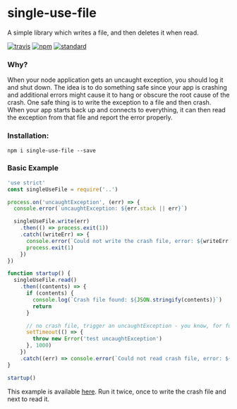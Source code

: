 # single-use-file

A simple library which writes a file, and then deletes it when read.

[![travis][travis-image]][travis-url]
[![npm][npm-image]][npm-url]
[![standard][standard-image]][standard-url]

[travis-image]: https://travis-ci.org/maxnachlinger/single-use-file.svg?branch=master
[travis-url]: https://travis-ci.org/maxnachlinger/single-use-file
[npm-image]: https://img.shields.io/npm/v/single-use-file.svg?style=flat
[npm-url]: https://npmjs.org/package/single-use-file
[standard-image]: https://img.shields.io/badge/code%20style-standard-brightgreen.svg
[standard-url]: http://standardjs.com/

### Why?

When your node application gets an uncaught exception, you should log it and shut down. The idea is to do something safe since your app is crashing and additional errors might cause it to hang or obscure the root cause of the crash. One safe thing is to write the exception to a file and then crash. When your app starts back up and 
connects to everything, it can then read the exception from that file and report the error properly.

### Installation:
```
npm i single-use-file --save
```

### Basic Example
```javascript
'use strict'
const singleUseFile = require('..')

process.on('uncaughtException', (err) => {
  console.error(`uncaughtException: ${err.stack || err}`)

  singleUseFile.write(err)
    .then(() => process.exit(1))
    .catch((writeErr) => {
      console.error(`Could not write the crash file, error: ${writeErr.stack || writeErr}`)
      process.exit(1)
    })
})

function startup() {
  singleUseFile.read()
    .then((contents) => {
      if (contents) {
        console.log(`Crash file found: ${JSON.stringify(contents)}`)
        return
      }

      // no crash file, trigger an uncaughtException - you know, for fun
      setTimeout(() => {
        throw new Error('test uncaughtException')
      }, 1000)
    })
    .catch((err) => console.error(`Could not read crash file, error: ${err.stack || err}`))
}

startup()
```
This example is available [here](https://github.com/maxnachlinger/single-use-file/blob/master/example/index.js). 
Run it twice, once to write the crash file and next to read it.

